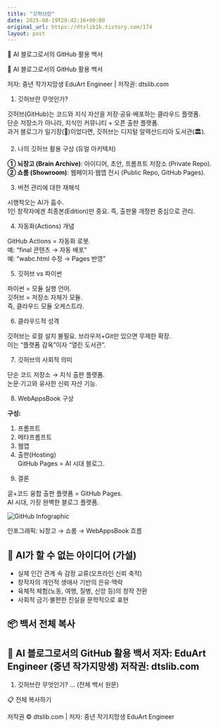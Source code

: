 ```yaml
---
title: "깃허브란"
date: 2025-08-19T20:42:16+09:00
original_url: https://dtslib1k.tistory.com/174
layout: post
---
```


📖 AI 블로그로서의 GitHub 활용 백서


📖 AI 블로그로서의 GitHub 활용 백서

저자: 중년 작가지망생 EduArt Engineer | 저작권: dtslib.com

1. 깃허브란 무엇인가?

깃허브(GitHub)는 코드와 지식 자산을 저장·공유·배포하는 클라우드 플랫폼.  
단순 저장소가 아니라, 지식인 커뮤니티 + 오픈 출판 플랫폼.  
과거 블로그가 일기장(📓)이었다면, 깃허브는 디지털 알렉산드리아 도서관(🏛️).

2. 나의 깃허브 활용 구상 (듀얼 아키텍처)

**① 뇌창고 (Brain Archive)**: 아이디어, 초안, 프롬프트 저장소 (Private Repo).  
**② 쇼룸 (Showroom)**: 웹페이지·웹앱 전시 (Public Repo, GitHub Pages).

3. 버전 관리에 대한 재해석

시행착오는 AI가 흡수.  
1인 창작자에겐 최종본(Edition)만 중요.
즉, 출판물 개정판 중심으로 관리.

4. 자동화(Actions) 개념

GitHub Actions = 자동화 로봇.  
예: “final 콘텐츠 → 자동 배포”  
예: “wabc.html 수정 → Pages 반영”

5. 깃허브 vs 파이썬

파이썬 = 모듈 실행 언어.  
깃허브 = 저장소 자체가 모듈.  
즉, 클라우드 모듈 오케스트라.

6. 클라우드적 성격

깃허브는 로컬 설치 불필요.
브라우저+Git만 있으면 무제한 확장.  
이는 “플랫폼 감옥”이자 “열린 도서관”.

7. 깃허브의 사회적 의미

단순 코드 저장소 → 지식 출판 플랫폼.  
논문·기고와 유사한 신뢰 자산 기능.

8. WebAppsBook 구상

**구성:**  
1) 프롬프트  
2) 메타프롬프트  
3) 웹앱  
4) 출판(Hosting)  
GitHub Pages = AI 시대 블로그.

9. 결론

글+코드 융합 출판 플랫폼 = GitHub Pages.  
AI 시대, 가장 완벽한 블로그 플랫폼.

![GitHub Infographic](https://i.ibb.co/mTwQxTR/github-knowledge.png)

인포그래픽: 뇌창고 → 쇼룸 → WebAppsBook 흐름

🤔 AI가 할 수 없는 아이디어 (가설)
----------------------

* 실제 인간 관계 속 감정 교류(오프라인 신뢰 축적)
* 창작자의 개인적 생애사 기반의 은유·맥락
* 육체적 체험(노동, 여행, 질병, 신앙 등)의 창작 전환
* 사회적 금기·불편한 진실을 문학적으로 표현

📦 백서 전체 복사
----------

📖 AI 블로그로서의 GitHub 활용 백서
저자: EduArt Engineer (중년 작가지망생)
저작권: dtslib.com
---
1. 깃허브란 무엇인가?
... (전체 백서 원문)

📋 전체 복사하기

저작권 © dtslib.com | 저자: 중년 작가지망생 EduArt Engineer
